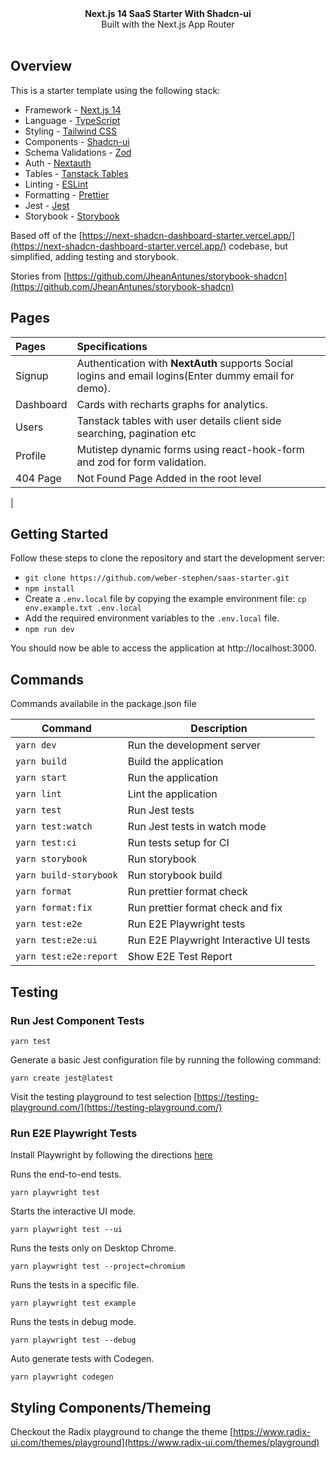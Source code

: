 <div align="center"><strong>Next.js 14 SaaS Starter With Shadcn-ui</strong></div>
<div align="center">Built with the Next.js App Router</div>
<br />
<div align="center">
<span>
</div>

## Overview

This is a starter template using the following stack:

- Framework - [Next.js 14](https://nextjs.org/14)
- Language - [TypeScript](https://www.typescriptlang.org)
- Styling - [Tailwind CSS](https://tailwindcss.com)
- Components - [Shadcn-ui](https://ui.shadcn.com)
- Schema Validations - [Zod](https://zod.dev)
- Auth - [Nextauth](https://next-auth.js.org)
- Tables - [Tanstack Tables](https://ui.shadcn.com/docs/components/data-table)
- Linting - [ESLint](https://eslint.org)
- Formatting - [Prettier](https://prettier.io)
- Jest - [Jest](https://jestjs.io/)
- Storybook - [Storybook](https://storybook.js.org/)

Based off of the [https://next-shadcn-dashboard-starter.vercel.app/](https://next-shadcn-dashboard-starter.vercel.app/) codebase, but simplified, adding testing and storybook.

Stories from [https://github.com/JheanAntunes/storybook-shadcn](https://github.com/JheanAntunes/storybook-shadcn)

## Pages

| Pages                                                                             | Specifications                                                                                        |
| :-------------------------------------------------------------------------------- | :---------------------------------------------------------------------------------------------------- |
| Signup                       | Authentication with **NextAuth** supports Social logins and email logins(Enter dummy email for demo). |
| Dashboard           | Cards with recharts graphs for analytics.                                                             |
| Users          | Tanstack tables with user details client side searching, pagination etc                               |
| Profile     | Mutistep dynamic forms using react-hook-form and zod for form validation.                             |
| 404 Page  | Not Found Page Added in the root level                                                                |
|                            

## Getting Started

Follow these steps to clone the repository and start the development server:

- `git clone https://github.com/weber-stephen/saas-starter.git`
- `npm install`
- Create a `.env.local` file by copying the example environment file:
  `cp env.example.txt .env.local`
- Add the required environment variables to the `.env.local` file.
- `npm run dev`

You should now be able to access the application at http://localhost:3000.

## Commands
Commands availabile in the package.json file

| Command              | Description                             |
|----------------------|-----------------------------------------|
| `yarn dev`             | Run the development server              |
| `yarn build`           | Build the application                   |
| `yarn start`           | Run the application                     |
| `yarn lint`            | Lint the application                    |
| `yarn test`            | Run Jest tests                          |
| `yarn test:watch`      | Run Jest tests in watch mode            |
| `yarn test:ci`         | Run tests setup for CI                  |
| `yarn storybook`       | Run storybook                           |
| `yarn build-storybook` | Run storybook build                     |
| `yarn format`          | Run prettier format check               |
| `yarn format:fix`      | Run prettier format check and fix       |
| `yarn test:e2e`        | Run E2E Playwright tests                |
| `yarn test:e2e:ui`     | Run E2E Playwright Interactive UI tests |
| `yarn test:e2e:report` | Show E2E Test Report                    |

## Testing

### Run Jest Component Tests
```
yarn test
```

Generate a basic Jest configuration file by running the following command:

```
yarn create jest@latest
```

Visit the testing playground to test selection
[https://testing-playground.com/](https://testing-playground.com/)

### Run E2E Playwright Tests

Install Playwright by following the directions [here](https://playwright.dev/)

Runs the end-to-end tests.
```
yarn playwright test
```

Starts the interactive UI mode.
```
yarn playwright test --ui
```

Runs the tests only on Desktop Chrome.
```
yarn playwright test --project=chromium
```

Runs the tests in a specific file.
```
yarn playwright test example
```

Runs the tests in debug mode.
```
yarn playwright test --debug
```

Auto generate tests with Codegen.
```
yarn playwright codegen
```

## Styling Components/Themeing

Checkout the Radix playground to change the theme
[https://www.radix-ui.com/themes/playground](https://www.radix-ui.com/themes/playground)